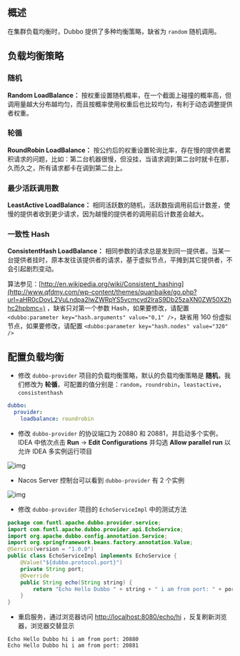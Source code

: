 ## 概述

在集群负载均衡时，Dubbo 提供了多种均衡策略，缺省为 `random` 随机调用。

## 负载均衡策略

### 随机

**Random LoadBalance：** 按权重设置随机概率，在一个截面上碰撞的概率高，但调用量越大分布越均匀，而且按概率使用权重后也比较均匀，有利于动态调整提供者权重。

### 轮循

**RoundRobin LoadBalance：** 按公约后的权重设置轮询比率，存在慢的提供者累积请求的问题，比如：第二台机器很慢，但没挂，当请求调到第二台时就卡在那，久而久之，所有请求都卡在调到第二台上。

### 最少活跃调用数

**LeastActive LoadBalance：** 相同活跃数的随机，活跃数指调用前后计数差，使慢的提供者收到更少请求，因为越慢的提供者的调用前后计数差会越大。

### 一致性 Hash

**ConsistentHash LoadBalance：** 相同参数的请求总是发到同一提供者。当某一台提供者挂时，原本发往该提供者的请求，基于虚拟节点，平摊到其它提供者，不会引起剧烈变动。

算法参见：[http://en.wikipedia.org/wiki/Consistent_hashing](http://www.qfdmy.com/wp-content/themes/quanbaike/go.php?url=aHR0cDovL2VuLndpa2lwZWRpYS5vcmcvd2lraS9Db25zaXN0ZW50X2hhc2hpbmc=) ，缺省只对第一个参数 Hash，如果要修改，请配置 `<dubbo:parameter key="hash.arguments" value="0,1" />`，缺省用 160 份虚拟节点，如果要修改，请配置 `<dubbo:parameter key="hash.nodes" value="320" />`

## 配置负载均衡

- 修改 `dubbo-provider` 项目的负载均衡策略，默认的负载均衡策略是 **随机**，我们修改为 **轮循**，可配置的值分别是：`random`，`roundrobin`，`leastactive`，`consistenthash`

```yml
dubbo:
  provider:
    loadbalance: roundrobin
```

- 修改 `dubbo-provider` 的协议端口为 20880 和 20881，并启动多个实例，IDEA 中依次点击 **Run** -> **Edit Configurations** 并勾选 **Allow parallel run** 以允许 IDEA 多实例运行项目

![img](http://www.qfdmy.com/wp-content/uploads/2019/08/9b0a0ba30182ae3.png)

- Nacos Server 控制台可以看到 `dubbo-provider` 有 2 个实例

![img](http://www.qfdmy.com/wp-content/uploads/2019/08/6b78be78da8dc0a.png)

- 修改 `dubbo-provider` 项目的 `EchoServiceImpl` 中的测试方法

```java
package com.funtl.apache.dubbo.provider.service;
import com.funtl.apache.dubbo.provider.api.EchoService;
import org.apache.dubbo.config.annotation.Service;
import org.springframework.beans.factory.annotation.Value;
@Service(version = "1.0.0")
public class EchoServiceImpl implements EchoService {
    @Value("${dubbo.protocol.port}")
    private String port;
    @Override
    public String echo(String string) {
        return "Echo Hello Dubbo " + string + " i am from port: " + port;
    }
}
```

- 重启服务，通过浏览器访问 [http://localhost:8080/echo/hi](http://www.qfdmy.com/wp-content/themes/quanbaike/go.php?url=aHR0cDovL2xvY2FsaG9zdDo4MDgwL2VjaG8vaGk=) ，反复刷新浏览器，浏览器交替显示

```
Echo Hello Dubbo hi i am from port: 20880
Echo Hello Dubbo hi i am from port: 20881
```